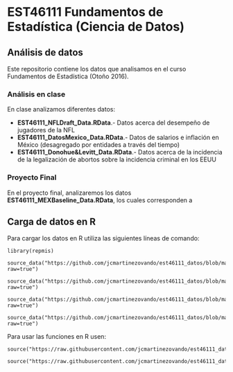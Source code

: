 # EST46111 Fundamentos de Estadística (Ciencia de Datos)

## Análisis de datos

Este repositorio contiene los datos que analisamos en el curso Fundamentos de Estadística (Otoño 2016).

### Análisis en clase

En clase analizamos diferentes datos:
- **EST46111_NFLDraft_Data.RData**.- Datos acerca del desempeño de jugadores de la NFL
- **EST46111_DatosMexico_Data.RData**.- Datos de salarios e inflación en México (desagregado por entidades a través del tiempo)
- **EST46111_Donohue&Levitt_Data.RData**.- Datos acerca de la incidencia de la legalización de abortos sobre la incidencia criminal en los EEUU

### Proyecto Final

En el proyecto final, analizaremos los datos **EST46111_MEXBaseline_Data.RData**, los cuales corresponden a 

## Carga de datos en R

Para cargar los datos en R utiliza las siguientes líneas de comando:

```
library(repmis)

source_data("https://github.com/jcmartinezovando/est46111_datos/blob/master/EST46111_NFLDraft_Data.RData?raw=true")

source_data("https://github.com/jcmartinezovando/est46111_datos/blob/master/EST46111_DatosMexico_Data.RData?raw=true")

source_data("https://github.com/jcmartinezovando/est46111_datos/blob/master/EST46111_Donohue&Levitt_Data.RData?raw=true")

source_data("https://github.com/jcmartinezovando/est46111_datos/blob/master/EST46111_MEXBaseline_Data.RData?raw=true")
```

Para usar las funciones en R usen:

```
source("https://raw.githubusercontent.com/jcmartinezovando/est46111_datos/master/BayLinReg.R")

source("https://raw.githubusercontent.com/jcmartinezovando/est46111_datos/master/BayHierLinReg.R")
```
